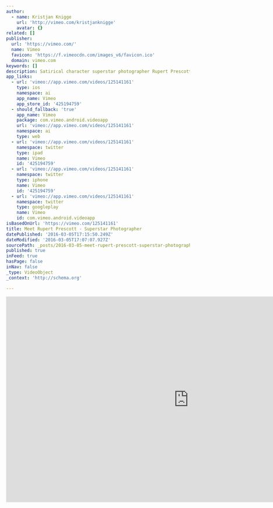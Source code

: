 ```yaml
---
author:
  - name: Kristjan Knigge
    url: 'http://vimeo.com/kristjanknigge'
    avatar: {}
related: []
publisher:
  url: 'https://vimeo.com/'
  name: Vimeo
  favicon: 'https://f.vimeocdn.com/images_v6/favicon.ico'
  domain: vimeo.com
keywords: []
description: Satirical character superstar photographer Rupert Prescott offers a unique insight into his artistic and creative genius. Interviewed by documentarian Kristjan Knigge on a break during the shooting of the immensely successful Colgate Max White One viral campaign.
app_links:
  - url: 'vimeo://app.vimeo.com/videos/125141161'
    type: ios
    namespace: ai
    app_name: Vimeo
    app_store_id: '425194759'
  - should_fallback: 'true'
    app_name: Vimeo
    package: com.vimeo.android.videoapp
    url: 'vimeo://app.vimeo.com/videos/125141161'
    namespace: ai
    type: web
  - url: 'vimeo://app.vimeo.com/videos/125141161'
    namespace: twitter
    type: ipad
    name: Vimeo
    id: '425194759'
  - url: 'vimeo://app.vimeo.com/videos/125141161'
    namespace: twitter
    type: iphone
    name: Vimeo
    id: '425194759'
  - url: 'vimeo://app.vimeo.com/videos/125141161'
    namespace: twitter
    type: googleplay
    name: Vimeo
    id: com.vimeo.android.videoapp
isBasedOnUrl: 'https://vimeo.com/125141161'
title: Meet Rupert Prescott - Superstar Photographer
datePublished: '2016-03-05T17:15:50.249Z'
dateModified: '2016-03-05T17:07:07.927Z'
sourcePath: _posts/2016-03-05-meet-rupert-prescott-superstar-photographer.md
published: true
inFeed: true
hasPage: false
inNav: false
_type: VideoObject
_context: 'http://schema.org'

---
```

<iframe src="https://cdn.embedly.com/widgets/media.html?src=https%3A%2F%2Fplayer.vimeo.com%2Fvideo%2F125141161&amp;url=https%3A%2F%2Fvimeo.com%2F125141161&amp;image=http%3A%2F%2Fi.vimeocdn.com%2Fvideo%2F515130555_1280.jpg&amp;key=b7d04c9b404c499eba89ee7072e1c4f7&amp;type=text%2Fhtml&amp;schema=vimeo" width="1000" height="563" scrolling="no" frameborder="0" allowfullscreen="allowfullscreen" style=""></iframe>